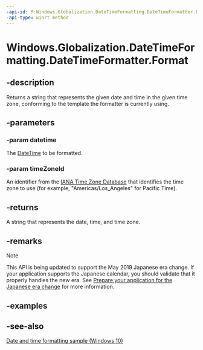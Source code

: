 ```yaml
---
-api-id: M:Windows.Globalization.DateTimeFormatting.DateTimeFormatter.Format(Windows.Foundation.DateTime,System.String)
-api-type: winrt method
---
```


<!-- Method syntax
public string Format(Windows.Foundation.DateTime datetime, System.String timeZoneId)
-->

# Windows.Globalization.DateTimeFormatting.DateTimeFormatter.Format

## -description

Returns a string that represents the given date and time in the given time zone, conforming to the template the formatter is currently using.

## -parameters

### -param datetime

The [DateTime](../windows.foundation/datetime.md) to be formatted.

### -param timeZoneId

An identifier from the [IANA Time Zone Database](http://www.iana.org/time-zones) that identifies the time zone to use (for example, "Americas/Los_Angeles" for Pacific Time).

## -returns

A string that represents the date, time, and time zone.

## -remarks

> [!NOTE]
> This API is being updated to support the May 2019 Japanese era change. If your application supports the Japanese calendar, you should validate that it properly handles the new era. See [Prepare your application for the Japanese era change](https://docs.microsoft.com/windows/uwp/design/globalizing/japanese-era-change) for more information.

## -examples

## -see-also

[Date and time formatting sample (Windows 10)](https://github.com/Microsoft/Windows-universal-samples/tree/master/Samples/DateTimeFormatting)

